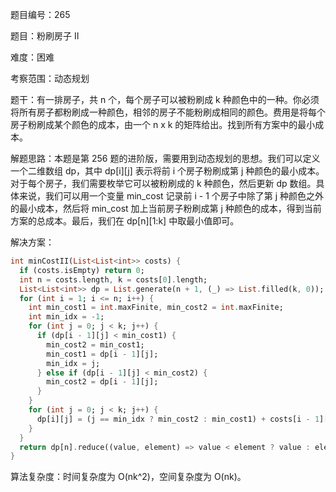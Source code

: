 题目编号：265

题目：粉刷房子 II

难度：困难

考察范围：动态规划

题干：有一排房子，共 n 个，每个房子可以被粉刷成 k 种颜色中的一种。你必须将所有房子都粉刷成一种颜色，相邻的房子不能粉刷成相同的颜色。费用是将每个房子粉刷成某个颜色的成本，由一个 n x k 的矩阵给出。找到所有方案中的最小成本。

解题思路：本题是第 256 题的进阶版，需要用到动态规划的思想。我们可以定义一个二维数组 dp，其中 dp[i][j] 表示将前 i 个房子粉刷成第 j 种颜色的最小成本。对于每个房子，我们需要枚举它可以被粉刷成的 k 种颜色，然后更新 dp 数组。具体来说，我们可以用一个变量 min_cost 记录前 i - 1 个房子中除了第 j 种颜色之外的最小成本，然后将 min_cost 加上当前房子粉刷成第 j 种颜色的成本，得到当前方案的总成本。最后，我们在 dp[n][1:k] 中取最小值即可。

解决方案：

```dart
int minCostII(List<List<int>> costs) {
  if (costs.isEmpty) return 0;
  int n = costs.length, k = costs[0].length;
  List<List<int>> dp = List.generate(n + 1, (_) => List.filled(k, 0));
  for (int i = 1; i <= n; i++) {
    int min_cost1 = int.maxFinite, min_cost2 = int.maxFinite;
    int min_idx = -1;
    for (int j = 0; j < k; j++) {
      if (dp[i - 1][j] < min_cost1) {
        min_cost2 = min_cost1;
        min_cost1 = dp[i - 1][j];
        min_idx = j;
      } else if (dp[i - 1][j] < min_cost2) {
        min_cost2 = dp[i - 1][j];
      }
    }
    for (int j = 0; j < k; j++) {
      dp[i][j] = (j == min_idx ? min_cost2 : min_cost1) + costs[i - 1][j];
    }
  }
  return dp[n].reduce((value, element) => value < element ? value : element);
}
```

算法复杂度：时间复杂度为 O(nk^2)，空间复杂度为 O(nk)。